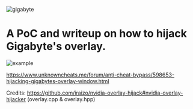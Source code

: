 
![gigabyte](https://github.com/HappyCatOfficial/GigabyteOverlayHijack/assets/64699353/a5314b1e-11cb-4c67-bdea-30dd61cf8b78)

<h1>A PoC and writeup on how to hijack Gigabyte's overlay.</h1>

![example](https://github.com/HappyCatOfficial/GigabyteOverlayHijack/assets/64699353/5e197fbf-79b5-4e3a-aa14-3864cc278551)




https://www.unknowncheats.me/forum/anti-cheat-bypass/598653-hijacking-gigabytes-overlay-window.html

Credits: https://github.com/iraizo/nvidia-overlay-hijack#nvidia-overlay-hijacker (overlay.cpp & overlay.hpp)
